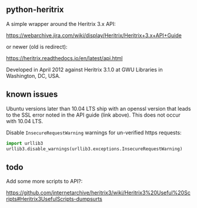 python-heritrix
---------------

A simple wrapper around the Heritrix 3.x API:

  https://webarchive.jira.com/wiki/display/Heritrix/Heritrix+3.x+API+Guide
  
or newer (old is redirect):

  https://heritrix.readthedocs.io/en/latest/api.html

Developed in April 2012 against Heritrix 3.1.0 at GWU Libraries in
Washington, DC, USA.


known issues
------------

Ubuntu versions later than 10.04 LTS ship with an openssl version that
leads to the SSL error noted in the API guide (link above).  This does
not occur with 10.04 LTS.

Disable `InsecureRequestWarning` warnings for un-verified https requests:

```python
import urllib3
urllib3.disable_warnings(urllib3.exceptions.InsecureRequestWarning)
```

todo
----

Add some more scripts to API?:

  https://github.com/internetarchive/heritrix3/wiki/Heritrix3%20Useful%20Scripts#Heritrix3UsefulScripts-dumpsurts
